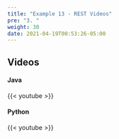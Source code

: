 ```yaml
---
title: "Example 13 - REST Videos"
pre: "3. "
weight: 30
date: 2021-04-19T00:53:26-05:00
---
```


## Videos

#### Java

{{< youtube  >}}


#### Python

{{< youtube  >}}
